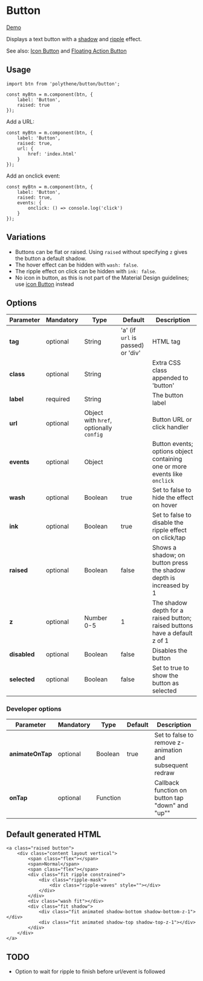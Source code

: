 # Button

<a class="btn-demo" href="http://arthurclemens.github.io/Polythene-Examples/index.html#/button">Demo</a>

Displays a text button with a [shadow](#shadow) and [ripple](#ripple) effect.

See also: [Icon Button](#icon-button) and [Floating Action Button](#fab)


## Usage

	import btn from 'polythene/button/button';

	const myBtn = m.component(btn, {
		label: 'Button',
		raised: true
	});

Add a URL:

	const myBtn = m.component(btn, {
		label: 'Button',
		raised: true,
		url: {
			href: 'index.html'
		}
	});

Add an onclick event:

	const myBtn = m.component(btn, {
		label: 'Button',
		raised: true,
		events: {
			onclick: () => console.log('click')
		}
	});

## Variations

* Buttons can be flat or raised. Using `raised` without specifying `z` gives the button a default shadow.
* The hover effect can be hidden with `wash: false`.
* The ripple effect on click can be hidden with `ink: false`.
* No icon in button, as this is not part of the Material Design guidelines; use [icon Button](#icon-button) instead


## Options

| **Parameter** |  **Mandatory** | **Type** | **Default** | **Description** |
| ------------- | -------------- | -------- | ----------- | --------------- |
| **tag** | optional | String | 'a' (if `url` is passed) or 'div' | HTML tag |
| **class** | optional | String |  | Extra CSS class appended to 'button' |
| **label** | required | String | | The button label |
| **url** | optional | Object with `href`, optionally `config` | | Button URL or click handler |
| **events** | optional | Object | | Button events; options object containing one or more events like `onclick` |
| **wash** | optional | Boolean | true | Set to false to hide the effect on hover |
| **ink** | optional | Boolean | true | Set to false to disable the ripple effect on click/tap |
| **raised** | optional | Boolean | false | Shows a shadow; on button press the shadow depth is increased by 1 |
| **z** | optional | Number 0-5 | 1 | The shadow depth for a raised button; raised buttons have a default z of 1 |
| **disabled** | optional | Boolean | false | Disables the button |
| **selected** | optional | Boolean | false | Set to true to show the button as selected |

### Developer options

| **Parameter** |  **Mandatory** | **Type** | **Default** | **Description** |
| ------------- | -------------- | -------- | ----------- | --------------- |
| **animateOnTap** | optional | Boolean | true | Set to false to remove z-animation and subsequent redraw |
| **onTap** | optional | Function | | Callback function on button tap "down" and "up"" |


## Default generated HTML

	<a class="raised button">
	    <div class="content layout vertical">
	        <span class="flex"></span>
	        <span>Normal</span>
	        <span class="flex"></span>
	        <div class="fit ripple constrained">
	            <div class="ripple-mask">
	                <div class="ripple-waves" style=""></div>
	            </div>
	        </div>
	        <div class="wash fit"></div>
	        <div class="fit shadow">
	            <div class="fit animated shadow-bottom shadow-bottom-z-1"></div>
	            <div class="fit animated shadow-top shadow-top-z-1"></div>
	        </div>
	    </div>
	</a>


## TODO

* Option to wait for ripple to finish before url/event is followed
